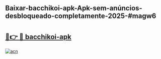 ## Baixar-bacchikoi-apk-Apk-sem-anúncios-desbloqueado-completamente-2025-#magw6

# <h2><a href="https://ainizakaria.my?title=bacchikoi-apk&ref=22M">🔗👉 🔴 bacchikoi-apk</a></h2>

[![acn](https://github.com/user-attachments/assets/0f9c940e-d8b0-45ae-aac7-cd30a18b3e1c)](https://ainizakaria.my?title=bacchikoi-apk&ref=22M)

